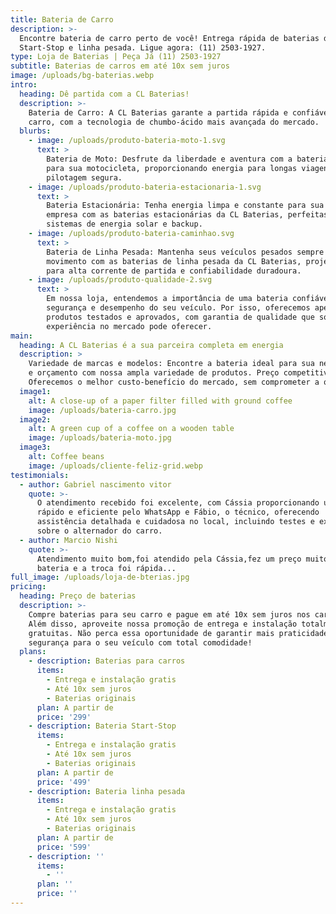 ```yaml
---
title: Bateria de Carro
description: >-
  Encontre bateria de carro perto de você! Entrega rápida de baterias de carro,
  Start-Stop e linha pesada. Ligue agora: (11) 2503-1927.
type: Loja de Baterias | Peça Já (11) 2503-1927
subtitle: Baterias de carros em até 10x sem juros
image: /uploads/bg-baterias.webp
intro:
  heading: Dê partida com a CL Baterias!
  description: >-
    Bateria de Carro: A CL Baterias garante a partida rápida e confiável do seu
    carro, com a tecnologia de chumbo-ácido mais avançada do mercado.
  blurbs:
    - image: /uploads/produto-bateria-moto-1.svg
      text: >
        Bateria de Moto: Desfrute da liberdade e aventura com a bateria ideal
        para sua motocicleta, proporcionando energia para longas viagens e
        pilotagem segura.
    - image: /uploads/produto-bateria-estacionaria-1.svg
      text: >
        Bateria Estacionária: Tenha energia limpa e constante para sua casa ou
        empresa com as baterias estacionárias da CL Baterias, perfeitas para
        sistemas de energia solar e backup.
    - image: /uploads/produto-bateria-caminhao.svg
      text: >
        Bateria de Linha Pesada: Mantenha seus veículos pesados sempre em
        movimento com as baterias de linha pesada da CL Baterias, projetadas
        para alta corrente de partida e confiabilidade duradoura.
    - image: /uploads/produto-qualidade-2.svg
      text: >
        Em nossa loja, entendemos a importância de uma bateria confiável para a
        segurança e desempenho do seu veículo. Por isso, oferecemos apenas
        produtos testados e aprovados, com garantia de qualidade que só nossa
        experiência no mercado pode oferecer.
main:
  heading: A CL Baterias é a sua parceira completa em energia
  description: >
    Variedade de marcas e modelos: Encontre a bateria ideal para sua necessidade
    e orçamento com nossa ampla variedade de produtos. Preço competitivo:
    Oferecemos o melhor custo-benefício do mercado, sem comprometer a qualidade.
  image1:
    alt: A close-up of a paper filter filled with ground coffee
    image: /uploads/bateria-carro.jpg
  image2:
    alt: A green cup of a coffee on a wooden table
    image: /uploads/bateria-moto.jpg
  image3:
    alt: Coffee beans
    image: /uploads/cliente-feliz-grid.webp
testimonials:
  - author: Gabriel nascimento vitor
    quote: >-
      O atendimento recebido foi excelente, com Cássia proporcionando um serviço
      rápido e eficiente pelo WhatsApp e Fábio, o técnico, oferecendo
      assistência detalhada e cuidadosa no local, incluindo testes e explicações
      sobre o alternador do carro.
  - author: Marcio Nishi
    quote: >-
      Atendimento muito bom,foi atendido pela Cássia,fez um preço muito bom na
      bateria e a troca foi rápida...
full_image: /uploads/loja-de-bterias.jpg
pricing:
  heading: Preço de baterias
  description: >-
    Compre baterias para seu carro e pague em até 10x sem juros nos cartões.
    Além disso, aproveite nossa promoção de entrega e instalação totalmente
    gratuitas. Não perca essa oportunidade de garantir mais praticidade e
    segurança para o seu veículo com total comodidade!
  plans:
    - description: Baterias para carros
      items:
        - Entrega e instalação gratis
        - Até 10x sem juros
        - Baterias originais
      plan: A partir de
      price: '299'
    - description: Bateria Start-Stop
      items:
        - Entrega e instalação gratis
        - Até 10x sem juros
        - Baterias originais
      plan: A partir de
      price: '499'
    - description: Bateria linha pesada
      items:
        - Entrega e instalação gratis
        - Até 10x sem juros
        - Baterias originais
      plan: A partir de
      price: '599'
    - description: ''
      items:
        - ''
      plan: ''
      price: ''
---
```

